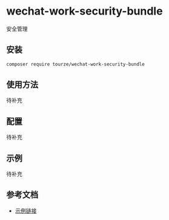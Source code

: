 # wechat-work-security-bundle

安全管理

## 安装

```bash
composer require tourze/wechat-work-security-bundle
```

## 使用方法

待补充

## 配置

待补充

## 示例

待补充

## 参考文档

- [示例链接](https://example.com)
